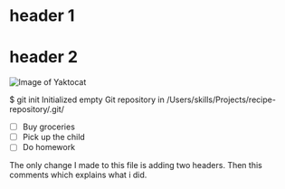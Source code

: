 # header 1
# header 2

![Image of Yaktocat](https://octodex.github.com/images/yaktocat.png)


$ git init
Initialized empty Git repository in /Users/skills/Projects/recipe-repository/.git/

- [ ] Buy groceries
- [ ] Pick up the child
- [ ] Do homework

The only change I made to this file is adding two headers. Then this comments which explains what i did.

